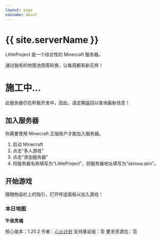 ```yaml
---
layout: page
navname: About
---
```


# {{ site.serverName }}

LittleProject 是一个综合性的 Minecraft 服务器。

通过独有的地图池周周轮换，让每周都有新花样！

# 施工中...

此服务器仍在积极开发中，因此，请定期返回以查询最新信息！

## 加入服务器

你需要使用 Minecraft 正版账户才能加入服务器。

1. 启动 Minecraft
2. 点击“多人游戏”
3. 点击“添加服务器”
4. 将服务器名称填写为“LittleProject”，将服务器地址填写为“skinow.skin”。

## 开始游戏

跟随物品栏上的指引，打开传送面板以加入游戏！

### 本日地图
**午夜灵魂**

核心版本：1.20.2
作者：[心火计划](https://hfpro.top)
支持基岩版：否
要求资源包：否
